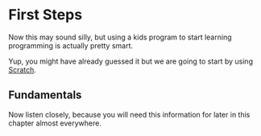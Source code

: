 # First Steps
Now this may sound silly, but using a kids program to start learning programming is actually pretty smart.

Yup, you might have already guessed it but we are going to start by using [Scratch](https://scratch.mit.edu).

## Fundamentals
Now listen closely, because you will need this information for later in this chapter almost everywhere.